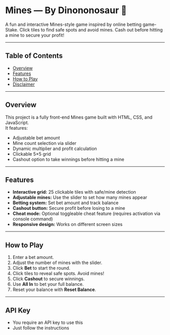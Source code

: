 # Mines — By Dinononosaur 🦕

A fun and interactive Mines-style game inspired by online betting game- Stake. Click tiles to find safe spots and avoid mines. Cash out before hitting a mine to secure your profit!

---

## Table of Contents
- [Overview](#overview)
- [Features](#features)
- [How to Play](#how-to-play)
- [Disclaimer](#disclaimer)

---

## Overview
This project is a fully front-end Mines game built with HTML, CSS, and JavaScript.  
It features:
- Adjustable bet amount
- Mine count selection via slider
- Dynamic multiplier and profit calculation
- Clickable 5×5 grid
- Cashout option to take winnings before hitting a mine

---

## Features
- **Interactive grid:** 25 clickable tiles with safe/mine detection
- **Adjustable mines:** Use the slider to set how many mines appear
- **Betting system:** Set bet amount and track balance
- **Cashout button:** Secure profit before losing to a mine
- **Cheat mode:** Optional toggleable cheat feature (requires activation via console command)
- **Responsive design:** Works on different screen sizes

---

## How to Play
1. Enter a bet amount.
2. Adjust the number of mines with the slider.
3. Click **Bet** to start the round.
4. Click tiles to reveal safe spots. Avoid mines!
5. Click **Cashout** to secure winnings.
6. Use **All In** to bet your full balance.
7. Reset your balance with **Reset Balance**.

---

## API Key
- You require an API key to use this
- Just follow the instructions

